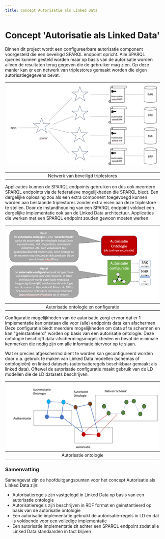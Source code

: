 ```yaml
---
title: Concept Autorisatie als Linked Data
---
```


# Concept 'Autorisatie als Linked Data'

Binnen dit project wordt een configureerbare autorisatie component voorgesteld die een beveiligd SPARQL endpoint opricht. Alle SPARQL queries kunnen gesteld worden maar op basis van de autorisatie worden alleen de resultaten terug gegeven die de gebruiker mag zien. Op deze manier kan er een netwerk van triplestores gemaakt worden die eigen autorisatiegegevens bevat.

| ![concept](images/concept1.png). |
| :--: |
| Netwerk van beveiligd triplestores |

Applicaties kunnen de SPARQL endpoints gebruiken en dus ook meerdere SPARQL endpoints via de federatieve mogelijkheden die SPARQL biedt. Een dergelijke oplossing zou als een extra component toegevoegd kunnen worden aan bestaande triplestores zonder extra eisen aan deze triplestore te stellen. Door de instandhouding van een SPARQL endpoint voldoet een dergelijke implementatie ook aan de Linked Data architectuur. Applicaties die werken met een SPARQL endpoint zouden gewoon moeten werken. 

| ![concept 2](images/concept2.png) |
| :--: |
| Autorisatie ontologie en configuratie |

Configuratie mogelijkheden van de autorisatie zorgt ervoor dat er 1 implementatie kan ontstaan die voor (alle) endpoints data kan afschermen. Deze configuratie biedt meerdere mogelijkheden om data af te schermen en kan "geinstantieerd" worden op basis van een autorisatie ontologie. Deze ontologie beschrijft data-afschermingsmogelijkheden en bevat de minimale kenmerken die nodig zijn om alle informatie hiervoor op te slaan. 

Wat er precies afgeschermd dient te worden kan geconfigureerd worden door o.a. gebruik te maken van Linked Data modellen (schemas of ontologieën) en linked datasets (autorisatieregels beschikbaar gemaakt als linked data). Oftewel de autorisatie configuratie maakt gebruik van de LD modellen die de LD datasets beschrijven.

| ![conceptLD](images/autorisatieAlsLD.png) |
| :--: | 
| Autorisatie ontologie |

### Samenvatting 
Samengevat zijn de hoofduitgangspunten voor het concept Autorisatie als Linked Data zijn: 

* Autorisatieregels zijn vastgelegd in Linked Data op basis van een autorisatie ontologie
* Autorisatieregels zijn beschrijven in RDF format en geinstantieerd op basis van de autorisatie ontologie
* Een autorisatie implementatie gebruikt de autorisatie-regels in LD en dat is voldoende voor een volledige implementatie
* Een autorisatie implementatie zit achter een SPARQL endpoint zodat alle Linked Data standaarden in tact blijven



















  






